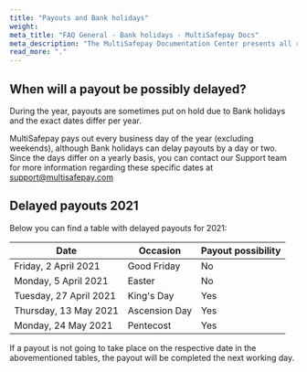 ```yaml
---
title: "Payouts and Bank holidays"
weight:
meta_title: "FAQ General - Bank holidays - MultiSafepay Docs"
meta_description: "The MultiSafepay Documentation Center presents all relevant information about our Plugins and API. You can also find support pages for payment methods, tools and general questions as well as the contact details of our Support and Integration Teams."
read_more: "."
---
```


## When will a payout be possibly delayed?

During the year, payouts are sometimes put on hold due to Bank holidays and the exact dates differ per year.

MultiSafepay pays out every business day of the year (excluding weekends), although Bank holidays can delay payouts by a day or two. Since the days differ on a yearly basis, you can contact our Support team for more information regarding these specific dates at <support@multisafepay.com>


## Delayed payouts 2021

Below you can find a table with delayed payouts for 2021:

| Date   | Occasion     | Payout possibility |
|----------------|-------------------|-----------|
|  Friday, 2 April 2021 | Good Friday     | No  |
|  Monday, 5 April 2021 | Easter     | No  |
|  Tuesday, 27 April 2021 | King's Day     | Yes  |
|  Thursday, 13 May 2021 | Ascension Day     | Yes  |
|  Monday, 24 May 2021 | Pentecost     | Yes  |

If a payout is not going to take place on the respective date in the abovementioned tables, the payout will be completed the next working day.